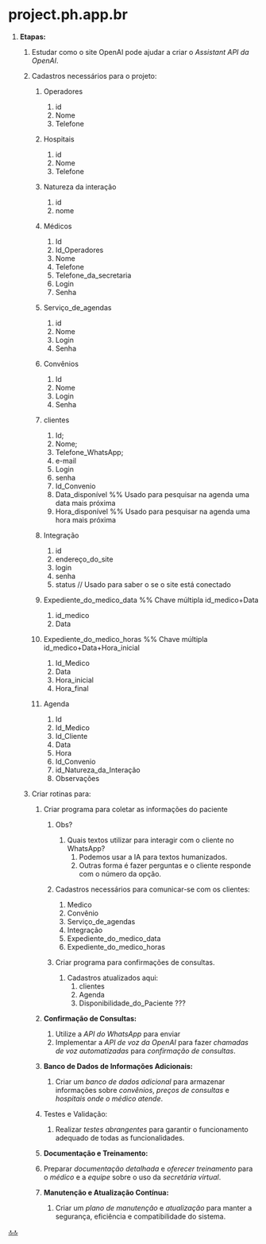 <div class="header" id="myHeader">
  <div class="navbar" w3-include-html="/menu.inc"> </div>
</div>
<div class="title"><script> document.write(document.title);</script></div>  
<main>
<!-- markdownlint-disable-next-line -->
<span id="topo"><span>

# project.ph.app.br

1. **Etapas:**
   1. Estudar como o site OpenAI pode ajudar a criar o  _Assistant API da OpenAI_.
   2. Cadastros necessários para o projeto:
      1. Operadores
         1. id
         2. Nome
         3. Telefone
      2. Hospitais
         1. id
         2. Nome
         3. Telefone
      3. Natureza da interação
         1. id
         2. nome
      4. Médicos
         1. Id
         2. Id_Operadores
         3. Nome
         4. Telefone
         5. Telefone_da_secretaria
         6. Login
         7. Senha

      5. Serviço_de_agendas
         1. id
         2. Nome
         3. Login
         4. Senha

      6. Convênios
         1. Id
         2. Nome
         3. Login
         4. Senha

      7. clientes
         1. Id;
         2. Nome;
         3. Telefone_WhatsApp;
         4. e-mail
         5. Login
         6. senha
         7. Id_Convenio
         8. Data_disponível %% Usado para pesquisar na agenda uma data mais próxima
         9. Hora_disponível %% Usado para pesquisar na agenda uma hora mais próxima

      8. Integração
         1. id
         2. endereço_do_site
         3. login
         4. senha
         5. status // Usado para saber o se o site está conectado

      9. Expediente_do_medico_data %% Chave múltipla id_medico+Data
         1. id_medico
         2. Data

      10. Expediente_do_medico_horas %% Chave múltipla id_medico+Data+Hora_inicial
          1. Id_Medico
          2. Data
          3. Hora_inicial
          4. Hora_final

      11. Agenda
          1. Id
          2. Id_Medico
          3. Id_Cliente
          4. Data
          5. Hora
          6. Id_Convenio
          7. id_Natureza_da_Interação
          8. Observações

   3. Criar rotinas para:
      1. Criar programa para coletar as informações do paciente
         1. Obs?
            1. Quais textos utilizar para interagir com o cliente no WhatsApp?
               1. Podemos usar a IA para textos humanizados.
               2. Outras forma é fazer perguntas e o cliente responde com o número da opção.

         2. Cadastros necessários para comunicar-se com os clientes:
            1. Medico
            2. Convênio
            3. Serviço_de_agendas
            4. Integração
            5. Expediente_do_medico_data
            6. Expediente_do_medico_horas
         3. Criar programa para confirmações de consultas.
            1. Cadastros atualizados aqui:
               1. clientes
               2. Agenda
               3. Disponibilidade_do_Paciente
???
  
      1. **Confirmação de Consultas:**
         1. Utilize a _API do WhatsApp_ para enviar 
         2. Implementar a _API de voz da OpenAI_ para fazer _chamadas de voz automatizadas_ para _confirmação de consultas_.

      2. **Banco de Dados de Informações Adicionais:**
         1. Criar um _banco de dados adicional_ para armazenar informações sobre _convênios_, _preços de consultas_ e _hospitais onde o médico atende_.

      3. Testes e Validação:
         1. Realizar _testes abrangentes_ para garantir o funcionamento adequado de todas as funcionalidades.

      4.  **Documentação e Treinamento:**
         1. Preparar _documentação detalhada_ e _oferecer treinamento_ para o _médico_ e a _equipe_ sobre o uso da _secretária virtual_.

      5.  **Manutenção e Atualização Contínua:**
          1. Criar um _plano de manutenção_ e _atualização_ para manter a segurança, eficiência e compatibilidade do sistema.

<!-- markdownlint-disable-next-line -->
</main>

[🔝🔝](#topo "Retorna ao topo")
